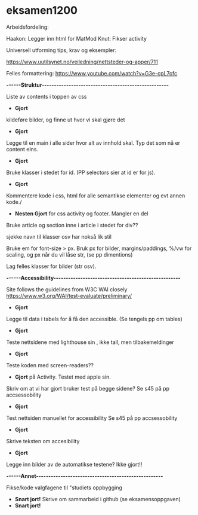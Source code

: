# eksamen1200

Arbeidsfordeling:

Haakon: Legger inn html for MatMod
Knut: Fikser activity


Universell utforming tips, krav og eksempler:

https://www.uutilsynet.no/veiledning/nettsteder-og-apper/711

Felles formattering:
https://www.youtube.com/watch?v=G3e-cpL7ofc






**------Struktur----------------------------------------------------**


Liste av contents i toppen av css
- **Gjort**	

kildeføre bilder, og finne ut hvor vi skal gjøre det
- **Gjort**		


Legge til en main i alle sider hvor alt av innhold skal. Typ det som nå er content elns. 
- **Gjort**	

Bruke klasser i stedet for id. (PP selectors sier at id er for js).
- **Gjort**

Kommentere kode i css, html for alle semantikse elementer og evt annen kode./
- **Nesten Gjort** for css activity og footer. Mangler en del

Bruke article og section inne i article i stedet for div?? 

sjekke navn til klasser osv har nokså lik stil

Bruke em for font-size > px. Bruk px for bilder, margins/paddings, %/vw for scaling, og px når du vil låse str, (se pp dimentions)		

Lag felles klasser for bilder (str osv).	




**------Accessibility----------------------------------------------------**


Site follows the guidelines from W3C WAI closely
https://www.w3.org/WAI/test-evaluate/preliminary/

- **Gjort**

Legge til data i tabels for å få den accessible. (Se tengels pp om tables)
- **Gjort**

Teste nettsidene med lighthouse sin , ikke tall, men tilbakemeldinger
- **Gjort**


Teste koden med screen-readers?? 
- **Gjort** på Activity. Testet med apple sin. 	

Skriv om at vi har gjort bruker test på begge sidene? Se s45 på pp accsessobility	
- **Gjort**

Test nettsiden manuellet for accessibility Se s45 på pp accsessobility
- **Gjort**

Skrive teksten om accesibility 
- **Gjort**


Legge inn bilder av de automatikse testene?
Ikke gjort!!



**------Annet----------------------------------------------------**

Fikse/kode valgfagene til "studiets oppbygging	
- **Snart jort!**
Skrive om sammarbeid i github (se eksamensoppgaven)
- **Snart jort!**
	




	

	
		
